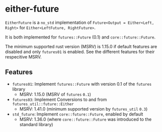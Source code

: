 either-future
=============

`EitherFuture` is a	`no_std` implementation of `Future<Output = Either<Left, Right>` for `Either<LeftFuture, RightFuture>`.

It is both implemented for `futures::Future` (0.1) and `core::future::Future`.

The minimum supported rust version (MSRV) is 1.15.0 if default features are disabled and only `futures01` is enabled.
See the different features for their respecitive MSRV.

## Features
* `futures01`: Implement `futures::Future` with version 0.1 of the `futures` library
    * MSRV: 1.15.0 (MSRV of `futures` `0.1`)
* `futures03`: Implement Conversions to and from `futures_util::future::Either`
    * MSRV: 1.41.0 (minimum supported version by `futures_util` `0.3`)
* `std_future`: Implement `core::future::Future`, enabled by default
    * MSRV: 1.36.0 (where `core::future::Future` was introduced to the standard library)
